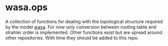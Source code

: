 # wasa.ops
A collection of functions for dealing with the topological structure required by the model [wasa](https://github.com/TillF/WASA-SED).
For now only conversion between routing table and strahler order is implemented. Other functions exist but are spread around other repositories. With time they should be added to this repo.
